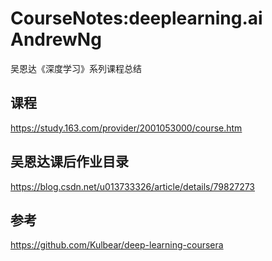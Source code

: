 # CourseNotes:deeplearning.ai AndrewNg
吴恩达《深度学习》系列课程总结

## 课程
https://study.163.com/provider/2001053000/course.htm

## 吴恩达课后作业目录
https://blog.csdn.net/u013733326/article/details/79827273

## 参考
https://github.com/Kulbear/deep-learning-coursera
